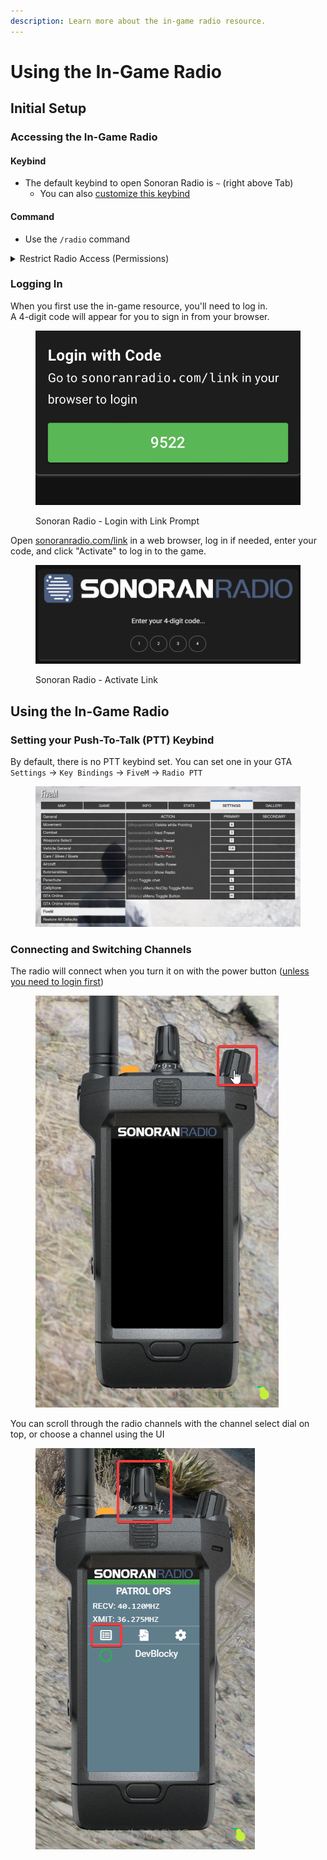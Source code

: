 ```yaml
---
description: Learn more about the in-game radio resource.
---
```


# Using the In-Game Radio

## Initial Setup

### Accessing the In-Game Radio

#### Keybind

* The default keybind to open Sonoran Radio is `~` (right above Tab)
  * You can also [customize this keybind](using-the-in-game-radio.md#setting-your-push-to-talk-ptt-keybind)

#### Command

* Use the `/radio` command

<details>

<summary>Restrict Radio Access (Permissions)</summary>

If the `acePermsForRadio` option is set to `true` in the [configuration file](installing-the-in-game-resource.md#updates), users will need access to the `sonoranradio.use` ACE permission.

1. Create a Permission Group

Here, we'll create a `police` ACE group that has access to all of the `sonoranradio.general` categorized permissions.

<pre><code><strong># ACE Group = "police"
</strong><strong># Category of permissions = "sonoranradio.general"
</strong><strong>add_principal group.police sonoranradio.general
</strong></code></pre>

2. Assign Permissions to the Group

This adds all of the Sonoran Radio permissions (spawning and saving each repeater type) to the `sonoranradio.towers` category that the `admin` ACE group has access to.

```
# Radio Access (Optional: If `acePermsForRadio` is `true` in config.lua)
# Add the radio usage permission to the "sonoranradio.general" category
add_ace sonoranradio.general sonoranradio.use allow
```

3. Add Users to the ACE Group

This grants a user the `admin` ACE permission group, specific to their in-game license ID.

```
# Add the "police" group
# which contains all of the "sonoranradio.general" category permissions
# to a specific user (via GTA license #)
add_principal identifier.license:{GTA License} group.police
```

</details>

### Logging In

When you first use the in-game resource, you'll need to log in.\
A 4-digit code will appear for you to sign in from your browser.

<figure><img src="../../.gitbook/assets/image (1) (1) (1).png" alt=""><figcaption><p>Sonoran Radio - Login with Link Prompt</p></figcaption></figure>

Open [sonoranradio.com/link](https://sonoranradio.com/link) in a web browser, log in if needed, enter your code, and click "Activate" to log in to the game.

<figure><img src="../../.gitbook/assets/image.png" alt=""><figcaption><p>Sonoran Radio - Activate Link</p></figcaption></figure>

## Using the In-Game Radio

### Setting your Push-To-Talk (PTT) Keybind

By default, there is no PTT keybind set. You can set one in your GTA `Settings` -> `Key Bindings` -> `FiveM` -> `Radio PTT`

<figure><img src="../../.gitbook/assets/FiveM_b3095_GTAProcess_WGNNv8eoKV.png" alt=""><figcaption></figcaption></figure>

### Connecting and Switching Channels

The radio will connect when you turn it on with the power button ([unless you need to login first](using-the-in-game-radio.md#logging-in))

<div data-full-width="false">

<figure><img src="../../.gitbook/assets/FiveM_b3095_GTAProcess_y5BTRN8idW.png" alt=""><figcaption></figcaption></figure>

</div>

You can scroll through the radio channels with the channel select dial on top, or choose a channel using the UI

<figure><img src="../../.gitbook/assets/FiveM_b3095_GTAProcess_8EDvlAfgKq.png" alt=""><figcaption></figcaption></figure>
